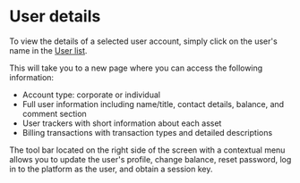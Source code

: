 # User details

To view the details of a selected user account, simply click on the user's name in the [User list](https://panel.navixy.com/#users).

This will take you to a new page where you can access the following information:

- Account type: corporate or individual
- Full user information including name/title, contact details, balance, and comment section
- User trackers with short information about each asset
- Billing transactions with transaction types and detailed descriptions

The tool bar located on the right side of the screen with a contextual menu allows you to update the user's profile, change balance, reset password, log in to the platform as the user, and obtain a session key.